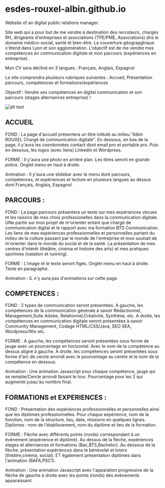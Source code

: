 # esdes-rouxel-albin.github.io
Website of an digital public relations manager.  

Site web qui a pour but de me vendre à destination des recruteurs, chargés RH, dirigeants d'entreprises et associations (TPE/PME, Associations)
dns le domaine médico-social, santé et bien-être. 
La couverture géograpghique s'étend dans Lyon et son agglomération. 
L'objectif est de me vendre mes compétences en communication digitale et mon parcours (expériences en entreprise). 

Mon CV sera décliné en 3 langues : Français, Anglais, Espagnol 

Le site comprendra plusieurs rubriques suivantes : Accueil, Présentation parcours, compétences et formations/expériences 

Objectif : Vendre ses compétences en digital communication et son parcours (stages alternances entreprise) !  

![alt text](https://github.com/esdes-rouxel-albin/esdes-rouxel-albin.github.io/blob/master/img/maquette-site-cv.jpg)

## ACCUEIL 

FOND : La page d'accueil présentera un titre intitulé au milieu "Albin ROUXEL Chargé de communication digitale". En dessous, en bas de la page, il y'aura les coordonnées contact dont email pro et portable pro. Puis en dessous, les logos (avec liens) Linkedin et Wordpress. 


FORME : Il y'aura une photo en arrière plan. Les titres seront en grande police. Onglet menu en haut à droite. 


Animation : Il y'aura une slidebar avec le menu dont parcours, compétences, et expériences et lecture en plusieurs langues au dessus dont Français, Anglais, Espagnol. 



## PARCOURS : 


FOND : La page parcours présentera un texte sur mes expériences vécues et les raisons de mes choix professionelles dans la communication digitale. UNe partie sur mon projet de m'orienter entant que chargé de communication digital et le rapport avec ma formation BTS Communication.  
Les liens de mes expériences professionnelles et personnelles partant du milieu de la culture passant par le monde de l'entreprise et mon souhait de m'orienter dans le monde du social et de la santé. 
La présentation de mes centres d'intérêt (théâtre, cinéma et histoire des arts) et mes pratiques sportives (natation et running). 


FORME : L'image et le texte seront figés. Onglet menu en haut à droite. Texte en paragraphe. 


Animation : IL n'y aura pas d'animations sur cette page. 

## COMPETENCES : 


FOND : 2 types de communication seront présentées. A gauche, les compétences de la communication générale à savoir Rédactionnel, Management,Suite Adobe, Relationnel,Créativité, Synthèse, etc. 
A droite, les compétences en communication digitale seront présentées à savoir Community Management, Codage HTML/CSS/Java, SEO SEA, Wordpress/Wix etc. 


FORME : A gauche, les compétences seront présentées sous forme de jauge avec un pourcentage en horizontal. Avec le nom de la compétence au dessus aligné à gauche. A droite, les compétences seront présentées sous forme d'arc de cercle arrondi avec le pourcentage au centre et le nom de la compétence en dessous.   


Animation : Une animation Javascript pour chaque compétence, jauge qui se remplie/Cercle arrondi faisant le tour. Pourcentage pour les 2 qui augmente jusqu'au nombre final. 


## FORMATIONS et EXPERIENCES : 

FOND : Présentation des expériences professionnelles et personnelles ainsi que les diplômes professionnelles. Pour chaque expérience, nom de la fonction, nom de la structure, lieu, date, missions en quelques lignes. Diplômes : nom de l'établissement, nom du diplôme et lieu de la formation. 


FORME : Flèche avec différents points (ronds) correspondant à un évènement (expérience et diplôme). Au dessus de la flèche, expériences stages et alternances et formations (Bac,BTS,Bachelor). Au dessous de la flèche, présentation expériences dans le bénévolat et loisirs (théâtre,cinéma, social). ET également présentation diplômes dans l'animation (BAFA,PSC1). 


Animation : Une animation Javascript avec l'apparation progressive de la flèche de gauche à droite avec les points (ronds) des évènements apparaissant. 

